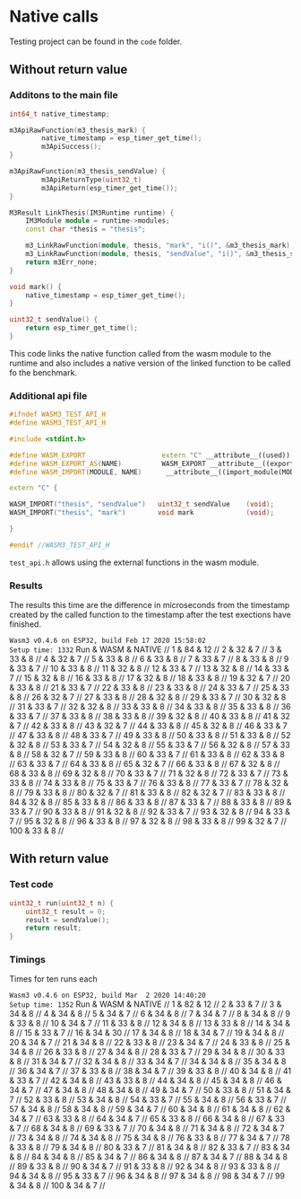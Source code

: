 # Native calls

Testing project can be found in the `code` folder.

## Without return value
### Additons to the main file
```cpp
int64_t native_timestamp;

m3ApiRawFunction(m3_thesis_mark) {
        native_timestamp = esp_timer_get_time();
        m3ApiSuccess();
}

m3ApiRawFunction(m3_thesis_sendValue) {
        m3ApiReturnType(uint32_t)
        m3ApiReturn(esp_timer_get_time());
}

M3Result LinkThesis(IM3Runtime runtime) {
    IM3Module module = runtime->modules;
    const char *thesis = "thesis";

    m3_LinkRawFunction(module, thesis, "mark", "i()", &m3_thesis_mark);
    m3_LinkRawFunction(module, thesis, "sendValue", "i()", &m3_thesis_sendValue);
    return m3Err_none;
}

void mark() {
    native_timestamp = esp_timer_get_time();
}

uint32_t sendValue() {
    return esp_timer_get_time();
}
```
This code links the native function called from the wasm module to the runtime and also includes a native version of the linked function to be called fo the benchmark.

### Additional api file
```cpp
#ifndef WASM3_TEST_API_H
#define WASM3_TEST_API_H

#include <stdint.h>

#define WASM_EXPORT                   extern "C" __attribute__((used)) __attribute__((visibility ("default")))
#define WASM_EXPORT_AS(NAME)          WASM_EXPORT __attribute__((export_name(NAME)))
#define WASM_IMPORT(MODULE, NAME)      __attribute__((import_module(MODULE))) __attribute__((import_name(NAME)))

extern "C" {

WASM_IMPORT("thesis", "sendValue")   uint32_t sendValue    (void);
WASM_IMPORT("thesis", "mark")        void mark             (void);

}

#endif //WASM3_TEST_API_H
```
`test_api.h` allows using the external functions in the wasm module.

### Results
The results this time are the difference in microseconds from the timestamp created by the called function to the timestamp after the test exections have finished.

`Wasm3 v0.4.6 on ESP32, build Feb 17 2020 15:58:02`   
`Setup time: 1332`
Run     & WASM  & NATIVE        //
1       & 84    & 12    //
2       & 32    & 7     //
3       & 33    & 8     //
4       & 32    & 7     //
5       & 33    & 8     //
6       & 33    & 8     //
7       & 33    & 7     //
8       & 33    & 8     //
9       & 33    & 7     //
10      & 33    & 8     //
11      & 32    & 8     //
12      & 33    & 7     //
13      & 32    & 8     //
14      & 33    & 7     //
15      & 32    & 8     //
16      & 33    & 8     //
17      & 32    & 8     //
18      & 33    & 8     //
19      & 32    & 7     //
20      & 33    & 8     //
21      & 33    & 7     //
22      & 33    & 8     //
23      & 33    & 8     //
24      & 33    & 7     //
25      & 33    & 8     //
26      & 32    & 7     //
27      & 33    & 8     //
28      & 32    & 8     //
29      & 33    & 7     //
30      & 32    & 8     //
31      & 33    & 7     //
32      & 32    & 8     //
33      & 33    & 8     //
34      & 33    & 8     //
35      & 33    & 8     //
36      & 33    & 7     //
37      & 33    & 8     //
38      & 33    & 8     //
39      & 32    & 8     //
40      & 33    & 8     //
41      & 32    & 7     //
42      & 33    & 8     //
43      & 32    & 7     //
44      & 33    & 8     //
45      & 32    & 8     //
46      & 33    & 7     //
47      & 33    & 8     //
48      & 33    & 7     //
49      & 33    & 8     //
50      & 33    & 8     //
51      & 33    & 8     //
52      & 32    & 8     //
53      & 33    & 7     //
54      & 32    & 8     //
55      & 33    & 7     //
56      & 32    & 8     //
57      & 33    & 8     //
58      & 32    & 7     //
59      & 33    & 8     //
60      & 33    & 7     //
61      & 33    & 8     //
62      & 33    & 8     //
63      & 33    & 7     //
64      & 33    & 8     //
65      & 32    & 7     //
66      & 33    & 8     //
67      & 32    & 8     //
68      & 33    & 8     //
69      & 32    & 8     //
70      & 33    & 7     //
71      & 32    & 8     //
72      & 33    & 7     //
73      & 33    & 8     //
74      & 33    & 8     //
75      & 33    & 7     //
76      & 33    & 8     //
77      & 33    & 7     //
78      & 32    & 8     //
79      & 33    & 8     //
80      & 32    & 7     //
81      & 33    & 8     //
82      & 32    & 7     //
83      & 33    & 8     //
84      & 32    & 8     //
85      & 33    & 8     //
86      & 33    & 8     //
87      & 33    & 7     //
88      & 33    & 8     //
89      & 33    & 7     //
90      & 33    & 8     //
91      & 32    & 8     //
92      & 33    & 7     //
93      & 32    & 8     //
94      & 33    & 7     //
95      & 32    & 8     //
96      & 33    & 8     //
97      & 32    & 8     //
98      & 33    & 8     //
99      & 32    & 7     //
100     & 33    & 8     //


## With return value
### Test code
```c++
uint32_t run(uint32_t n) {
    uint32_t result = 0;
    result = sendValue();
    return result;
}
```
### Timings
Times for ten runs each 

`Wasm3 v0.4.6 on ESP32, build Mar  2 2020 14:40:20`   
`Setup time: 1352`
Run     & WASM  & NATIVE        //
1       & 82    & 12    //
2       & 33    & 7     //
3       & 34    & 8     //
4       & 34    & 8     //
5       & 34    & 7     //
6       & 34    & 8     //
7       & 34    & 7     //
8       & 34    & 8     //
9       & 33    & 8     //
10      & 34    & 7     //
11      & 33    & 8     //
12      & 34    & 8     //
13      & 33    & 8     //
14      & 34    & 8     //
15      & 33    & 7     //
16      & 34    & 30    //
17      & 34    & 8     //
18      & 34    & 7     //
19      & 34    & 8     //
20      & 34    & 7     //
21      & 34    & 8     //
22      & 33    & 8     //
23      & 34    & 7     //
24      & 33    & 8     //
25      & 34    & 8     //
26      & 33    & 8     //
27      & 34    & 8     //
28      & 33    & 7     //
29      & 34    & 8     //
30      & 33    & 8     //
31      & 34    & 7     //
32      & 34    & 8     //
33      & 34    & 7     //
34      & 34    & 8     //
35      & 34    & 8     //
36      & 34    & 7     //
37      & 33    & 8     //
38      & 34    & 7     //
39      & 33    & 8     //
40      & 34    & 8     //
41      & 33    & 7     //
42      & 34    & 8     //
43      & 33    & 8     //
44      & 34    & 8     //
45      & 34    & 8     //
46      & 34    & 7     //
47      & 34    & 8     //
48      & 34    & 8     //
49      & 34    & 7     //
50      & 33    & 8     //
51      & 34    & 7     //
52      & 33    & 8     //
53      & 34    & 8     //
54      & 33    & 7     //
55      & 34    & 8     //
56      & 33    & 7     //
57      & 34    & 8     //
58      & 34    & 8     //
59      & 34    & 7     //
60      & 34    & 8     //
61      & 34    & 8     //
62      & 34    & 7     //
63      & 33    & 8     //
64      & 34    & 7     //
65      & 33    & 8     //
66      & 34    & 8     //
67      & 33    & 7     //
68      & 34    & 8     //
69      & 33    & 7     //
70      & 34    & 8     //
71      & 34    & 8     //
72      & 34    & 7     //
73      & 34    & 8     //
74      & 34    & 8     //
75      & 34    & 8     //
76      & 33    & 8     //
77      & 34    & 7     //
78      & 33    & 8     //
79      & 34    & 8     //
80      & 33    & 7     //
81      & 34    & 8     //
82      & 33    & 7     //
83      & 34    & 8     //
84      & 34    & 8     //
85      & 34    & 7     //
86      & 34    & 8     //
87      & 34    & 7     //
88      & 34    & 8     //
89      & 33    & 8     //
90      & 34    & 7     //
91      & 33    & 8     //
92      & 34    & 8     //
93      & 33    & 8     //
94      & 34    & 8     //
95      & 33    & 7     //
96      & 34    & 8     //
97      & 34    & 8     //
98      & 34    & 7     //
99      & 34    & 8     //
100     & 34    & 7     //


